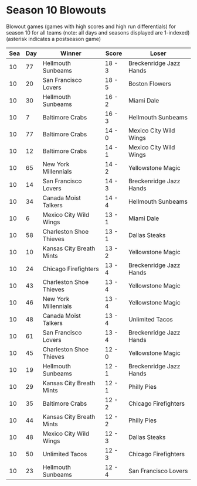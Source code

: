 # Season 10 Blowouts



Blowout games (games with high scores and high run differentials) for season 10 for all teams (note: all days and seasons displayed are 1-indexed) (asterisk indicates a postseason game)


| Sea | Day | Winner | Score | Loser | 
| ------ |------ |------ |------ |------ |
| 10 | 77 | Hellmouth Sunbeams | 18 - 3 | Breckenridge Jazz Hands | 
| 10 | 20 | San Francisco Lovers | 18 - 5 | Boston Flowers | 
| 10 | 30 | Hellmouth Sunbeams | 16 - 2 | Miami Dale | 
| 10 | 7 | Baltimore Crabs | 16 - 3 | Hellmouth Sunbeams | 
| 10 | 77 | Baltimore Crabs | 14 - 0 | Mexico City Wild Wings | 
| 10 | 12 | Baltimore Crabs | 14 - 1 | Mexico City Wild Wings | 
| 10 | 65 | New York Millennials | 14 - 2 | Yellowstone Magic | 
| 10 | 14 | San Francisco Lovers | 14 - 3 | Breckenridge Jazz Hands | 
| 10 | 34 | Canada Moist Talkers | 14 - 4 | Hellmouth Sunbeams | 
| 10 | 6 | Mexico City Wild Wings | 13 - 1 | Miami Dale | 
| 10 | 58 | Charleston Shoe Thieves | 13 - 1 | Dallas Steaks | 
| 10 | 10 | Kansas City Breath Mints | 13 - 2 | Yellowstone Magic | 
| 10 | 24 | Chicago Firefighters | 13 - 4 | Breckenridge Jazz Hands | 
| 10 | 43 | Charleston Shoe Thieves | 13 - 4 | Yellowstone Magic | 
| 10 | 46 | New York Millennials | 13 - 4 | Yellowstone Magic | 
| 10 | 48 | Canada Moist Talkers | 13 - 4 | Unlimited Tacos | 
| 10 | 61 | San Francisco Lovers | 13 - 4 | Breckenridge Jazz Hands | 
| 10 | 45 | Charleston Shoe Thieves | 12 - 0 | Yellowstone Magic | 
| 10 | 19 | Hellmouth Sunbeams | 12 - 1 | Breckenridge Jazz Hands | 
| 10 | 29 | Kansas City Breath Mints | 12 - 1 | Philly Pies | 
| 10 | 35 | Baltimore Crabs | 12 - 2 | Chicago Firefighters | 
| 10 | 44 | Kansas City Breath Mints | 12 - 2 | Philly Pies | 
| 10 | 48 | Mexico City Wild Wings | 12 - 3 | Dallas Steaks | 
| 10 | 50 | Unlimited Tacos | 12 - 3 | Chicago Firefighters | 
| 10 | 23 | Hellmouth Sunbeams | 12 - 4 | San Francisco Lovers | 


